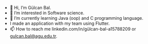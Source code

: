 - 👋 Hi, I’m Gülcan Bal.
- 👀 I’m interested in Software science.
- 🌱 I’m currently learning Java (oop) and C programming language.
- I made an application with my team using Flutter.
- 📫 How to reach me linkedin.com/in/gülcan-bal-a15788209 or gulcan.bal@agu.edu.tr.
